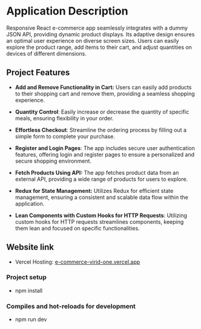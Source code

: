 # Application Description
Responsive React e-commerce app seamlessly integrates with a dummy JSON API, providing dynamic product displays. Its adaptive design ensures an optimal user experience on diverse screen sizes. Users can easily explore the product range, add items to their cart, and adjust quantities on devices of different dimensions.

## Project Features
- **Add and Remove Functionality in Cart:** Users can easily add products to their shopping cart and remove them, providing a seamless shopping experience.

- **Quantity Control**: Easily increase or decrease the quantity of specific meals, ensuring flexibility in your order.

- **Effortless Checkout**: Streamline the ordering process by filling out a simple form to complete your purchase.

- **Register and Login Pages**: The app includes secure user authentication features, offering login and register pages to ensure a personalized and secure shopping environment.
  
- **Fetch Products Using API:** The app fetches product data from an external API, providing a wide range of products for users to explore.

- **Redux for State Management:** Utilizes Redux for efficient state management, ensuring a consistent and scalable data flow within the application.

- **Lean Components with Custom Hooks for HTTP Requests**: Utilizing custom hooks for HTTP requests streamlines components, keeping them lean and focused on specific functionalities.


## Website link <a name = "link"></a>

- Vercel Hosting: [e-commerce-virid-one.vercel.app](https://e-commerce-virid-one.vercel.app/)

### Project setup <a name = "Project-setup"></a>
- npm install

### Compiles and hot-reloads for development <a name = "Compiles-and-hot-reloads-for-development"></a>
- npm run dev

   
